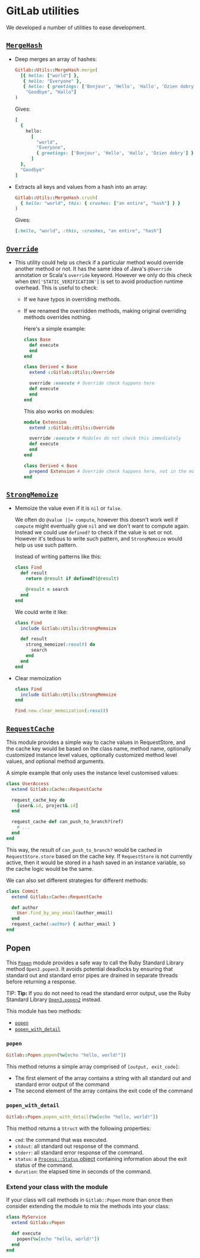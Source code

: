 # GitLab utilities

We developed a number of utilities to ease development.

## [`MergeHash`](https://gitlab.com/gitlab-org/gitlab-ce/blob/master/lib/gitlab/utils/merge_hash.rb)

- Deep merges an array of hashes:

  ``` ruby
  Gitlab::Utils::MergeHash.merge(
    [{ hello: ["world"] },
     { hello: "Everyone" },
     { hello: { greetings: ['Bonjour', 'Hello', 'Hallo', 'Dzien dobry'] } },
      "Goodbye", "Hallo"]
  )
  ```

  Gives:

  ``` ruby
  [
    {
      hello:
        [
          "world",
          "Everyone",
          { greetings: ['Bonjour', 'Hello', 'Hallo', 'Dzien dobry'] }
        ]
    },
    "Goodbye"
  ]
  ```

- Extracts all keys and values from a hash into an array:

  ``` ruby
  Gitlab::Utils::MergeHash.crush(
    { hello: "world", this: { crushes: ["an entire", "hash"] } }
  )
  ```

  Gives:

  ``` ruby
  [:hello, "world", :this, :crushes, "an entire", "hash"]
  ```

## [`Override`](https://gitlab.com/gitlab-org/gitlab-ce/blob/master/lib/gitlab/utils/override.rb)

- This utility could help us check if a particular method would override
  another method or not. It has the same idea of Java's `@Override` annotation
  or Scala's `override` keyword. However we only do this check when
  `ENV['STATIC_VERIFICATION']` is set to avoid production runtime overhead.
  This is useful to check:

  - If we have typos in overriding methods.
  - If we renamed the overridden methods, making original overriding methods
    overrides nothing.

    Here's a simple example:

    ``` ruby
    class Base
      def execute
      end
    end

    class Derived < Base
      extend ::Gitlab::Utils::Override

      override :execute # Override check happens here
      def execute
      end
    end
    ```

    This also works on modules:

    ``` ruby
    module Extension
      extend ::Gitlab::Utils::Override

      override :execute # Modules do not check this immediately
      def execute
      end
    end

    class Derived < Base
      prepend Extension # Override check happens here, not in the module
    end
    ```

## [`StrongMemoize`](https://gitlab.com/gitlab-org/gitlab-ce/blob/master/lib/gitlab/utils/strong_memoize.rb)

- Memoize the value even if it is `nil` or `false`.

  We often do `@value ||= compute`, however this doesn't work well if
  `compute` might eventually give `nil` and we don't want to compute again.
  Instead we could use `defined?` to check if the value is set or not.
  However it's tedious to write such pattern, and `StrongMemoize` would
  help us use such pattern.

  Instead of writing patterns like this:

  ``` ruby
  class Find
    def result
      return @result if defined?(@result)

      @result = search
    end
  end
  ```

  We could write it like:

  ``` ruby
  class Find
    include Gitlab::Utils::StrongMemoize

    def result
      strong_memoize(:result) do
        search
      end
    end
  end
  ```

- Clear memoization

  ``` ruby
  class Find
    include Gitlab::Utils::StrongMemoize
  end

  Find.new.clear_memoization(:result)
  ```

## [`RequestCache`](https://gitlab.com/gitlab-org/gitlab-ce/blob/master/lib/gitlab/cache/request_cache.rb)

This module provides a simple way to cache values in RequestStore,
and the cache key would be based on the class name, method name,
optionally customized instance level values, optionally customized
method level values, and optional method arguments.

A simple example that only uses the instance level customised values:

``` ruby
class UserAccess
  extend Gitlab::Cache::RequestCache

  request_cache_key do
    [user&.id, project&.id]
  end

  request_cache def can_push_to_branch?(ref)
    # ...
  end
end
```

This way, the result of `can_push_to_branch?` would be cached in
`RequestStore.store` based on the cache key. If `RequestStore` is not
currently active, then it would be stored in a hash saved in an
instance variable, so the cache logic would be the same.

We can also set different strategies for different methods:

``` ruby
class Commit
  extend Gitlab::Cache::RequestCache

  def author
    User.find_by_any_email(author_email)
  end
  request_cache(:author) { author_email }
end
```

## Popen

This [`Popen`](https://gitlab.com/gitlab-org/gitlab-ce/blob/master/lib/gitlab/popen.rb)
module provides a safe way to call the Ruby Standard Library method
`Open3.popen3`. It avoids potential deadlocks by ensuring that standard
out and standard error pipes are drained in separate threads before
returning a response.

TIP: **Tip:**
If you do not need to read the standard error output, use the
Ruby Standard Library
[`Open3.popen2`](http://ruby-doc.org/stdlib-2.5.3/libdoc/open3/rdoc/Open3.html#method-c-popen2)
instead.

This module has two methods:

- [`popen`](#popen-method)
- [`popen_with_detail`](#popen_with_detail)

### <span id="popen-method">`popen`</span>

``` ruby
Gitlab::Popen.popen(%w[echo "hello, world!"])
```

This method returns a simple array comprised of `[output, exit_code]`:

- The first element of the array contains a string with all standard out
  and standard error output of the command
- The second element of the array contains the exit code of the command

### `popen_with_detail`

```ruby
Gitlab::Popen.popen_with_detail(%w[echo "hello, world!"])
```

This method returns a `Struct` with the following properties:

- `cmd`: the command that was executed.
- `stdout`: all standard out response of the command.
- `stderr`: all standard error response of the command.
- `status`: a
  [`Process::Status` object](https://ruby-doc.org/core-2.5.3/Process/Status.html)
  containing information about the exit status of the command.
- `duration`: the elapsed time in seconds of the command.

### Extend your class with the module

If your class will call methods in `Gitlab::Popen` more than once then
consider extending the module to mix the methods into your class:

```ruby
class MyService
  extend Gitlab::Popen

  def execute
    popen(%w[echo "hello, world!"])
  end
end
```
